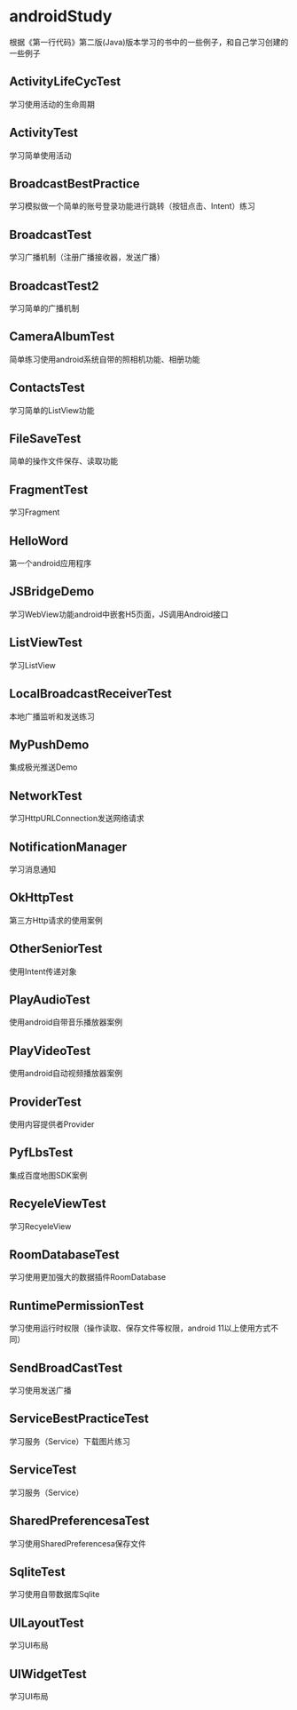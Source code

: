 # androidStudy
根据《第一行代码》第二版(Java)版本学习的书中的一些例子，和自己学习创建的一些例子

## ActivityLifeCycTest

学习使用活动的生命周期

## ActivityTest

学习简单使用活动

## BroadcastBestPractice

学习模拟做一个简单的账号登录功能进行跳转（按钮点击、Intent）练习

## BroadcastTest

学习广播机制（注册广播接收器，发送广播）

## BroadcastTest2

学习简单的广播机制

## CameraAlbumTest

简单练习使用android系统自带的照相机功能、相册功能

## ContactsTest

学习简单的ListView功能

## FileSaveTest

简单的操作文件保存、读取功能

## FragmentTest

学习Fragment

## HelloWord

第一个android应用程序

## JSBridgeDemo

学习WebView功能android中嵌套H5页面，JS调用Android接口

## ListViewTest

学习ListView

## LocalBroadcastReceiverTest

本地广播监听和发送练习

## MyPushDemo

集成极光推送Demo

## NetworkTest

学习HttpURLConnection发送网络请求

## NotificationManager

学习消息通知

## OkHttpTest

第三方Http请求的使用案例

## OtherSeniorTest

使用Intent传递对象

## PlayAudioTest

使用android自带音乐播放器案例

## PlayVideoTest

使用android自动视频播放器案例

## ProviderTest

使用内容提供者Provider

## PyfLbsTest

集成百度地图SDK案例

## RecyeleViewTest

学习RecyeleView

## RoomDatabaseTest

学习使用更加强大的数据插件RoomDatabase

## RuntimePermissionTest

学习使用运行时权限（操作读取、保存文件等权限，android 11以上使用方式不同）

## SendBroadCastTest

学习使用发送广播

## ServiceBestPracticeTest

学习服务（Service）下载图片练习

## ServiceTest

学习服务（Service）

## SharedPreferencesaTest

学习使用SharedPreferencesa保存文件

## SqliteTest

学习使用自带数据库Sqlite

## UILayoutTest

学习UI布局

## UIWidgetTest

学习UI布局

